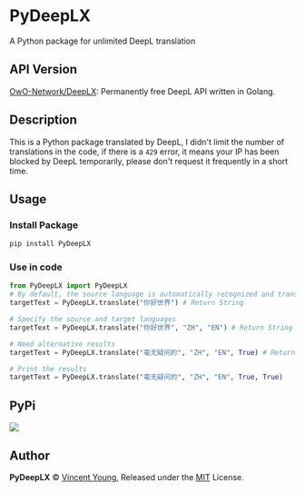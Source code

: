 # PyDeepLX
A Python package for unlimited DeepL translation

## API Version
[OwO-Network/DeepLX](https://github.com/OwO-Network/DeepLX): Permanently free DeepL API written in Golang.

## Description
This is a Python package translated by DeepL, I didn't limit the number of translations in the code, if there is a `429` error, it means your IP has been blocked by DeepL temporarily, please don't request it frequently in a short time.

## Usage
### Install Package
```bash
pip install PyDeepLX
```
### Use in code
```python
from PyDeepLX import PyDeepLX
# By default, the source language is automatically recognized and translated into English without providing any alternative results.
targetText = PyDeepLX.translate("你好世界") # Return String

# Specify the source and target languages
targetText = PyDeepLX.translate("你好世界", "ZH", "EN") # Return String

# Need alternative results
targetText = PyDeepLX.translate("毫无疑问的", "ZH", "EN", True) # Return List: ['Without a doubt', 'No doubt']

# Print the results
targetText = PyDeepLX.translate("毫无疑问的", "ZH", "EN", True, True)
```

## PyPi
<a href="https://pypi.org/project/PyDeepLX/"><img src="https://img.shields.io/badge/Pypi-000000?style=for-the-badge&logo=pypi&logoColor=red" /></a>

## Author

**PyDeepLX** © [Vincent Young](https://github.com/missuo), Released under the [MIT](./LICENSE) License.<br>

